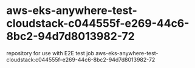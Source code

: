 # aws-eks-anywhere-test-cloudstack-c044555f-e269-44c6-8bc2-94d7d8013982-72
repository for use with E2E test job aws-eks-anywhere-test-cloudstack:c044555f-e269-44c6-8bc2-94d7d8013982-72

